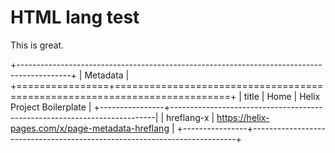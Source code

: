 # HTML lang test

This is great.

+-------------------------------------------------------------------------------------------+
| Metadata                                                                                  |
+================+==========================================================================+
| title          | Home \| Helix Project Boilerplate                                        |
+----------------+--------------------------------------------------------------------------|
| hreflang-x     | https://helix-pages.com/x/page-metadata-hreflang                         |
+----------------+--------------------------------------------------------------------------+
